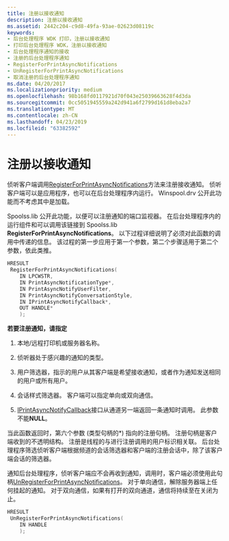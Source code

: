```yaml
---
title: 注册以接收通知
description: 注册以接收通知
ms.assetid: 2442c204-c9d8-49fa-93ae-02623d08119c
keywords:
- 后台处理程序 WDK 打印，注册以接收通知
- 打印后台处理程序 WDK，注册以接收通知
- 后台处理程序通知的接收
- 注册的后台处理程序通知
- RegisterForPrintAsyncNotifications
- UnRegisterForPrintAsyncNotifications
- 取消注册的后台处理程序通知
ms.date: 04/20/2017
ms.localizationpriority: medium
ms.openlocfilehash: 98b168fd0117921d70f043e25039663628f4d3da
ms.sourcegitcommit: 0cc5051945559a242d941a6f2799d161d8eba2a7
ms.translationtype: MT
ms.contentlocale: zh-CN
ms.lasthandoff: 04/23/2019
ms.locfileid: "63382592"
---
```

# <a name="registering-to-receive-notifications"></a>注册以接收通知





侦听客户端调用[RegisterForPrintAsyncNotifications](https://go.microsoft.com/fwlink/p/?linkid=124752)方法来注册接收通知。 侦听客户端可以是应用程序，也可以在后台处理程序内运行。 Winspool.drv 公开此功能而不考虑其中是加载。

Spoolss.lib 公开此功能，以便可以注册通知的端口监视器。 在后台处理程序内的运行组件和可以调用该链接到 Spoolss.lib **RegisterForPrintAsyncNotifications**。 以下过程详细说明了必须对此函数的调用中传递的信息。 该过程的第一步应用于第一个参数，第二个步骤适用于第二个参数，依此类推。

```cpp
HRESULT
 RegisterForPrintAsyncNotifications(
    IN LPCWSTR,
    IN PrintAsyncNotificationType*,
    IN PrintAsyncNotifyUserFilter,
    IN PrintAsyncNotifyConversationStyle,
    IN IPrintAsyncNotifyCallback*,
    OUT HANDLE*
    );
```

**若要注册通知，请指定**

1.  本地/远程打印机或服务器名称。

2.  侦听器处于感兴趣的通知的类型。

3.  用户筛选器，指示的用户从其客户端是希望接收通知，或者作为通知发送相同的用户或所有用户。

4.  会话样式筛选器。 客户端可以指定单向或双向通信。

5.  [IPrintAsyncNotifyCallback](https://go.microsoft.com/fwlink/p/?linkid=124755)接口从通道另一端返回一条通知时调用。 此参数不能**NULL**。

当此函数返回时，第六个参数 (类型句柄的\*) 指向的注册句柄。 注册句柄是客户端收到的不透明结构。 注册是线程的与进行注册调用的用户标识相关联。 后台处理程序筛选侦听客户端根据频道的会话筛选器和客户端的注册会话中，除了该客户端会话的筛选器。

通知后台处理程序，侦听客户端应不会再收到通知，调用时，客户端必须使用此句柄[UnRegisterForPrintAsyncNotifications](https://go.microsoft.com/fwlink/p/?linkid=124754)。 对于单向通信，解除服务器端上任何挂起的通知。 对于双向通信，如果有打开的双向通道，通信将持续至在关闭为止。

```cpp
HRESULT
 UnRegisterForPrintAsyncNotifications(
    IN HANDLE
    );
```









